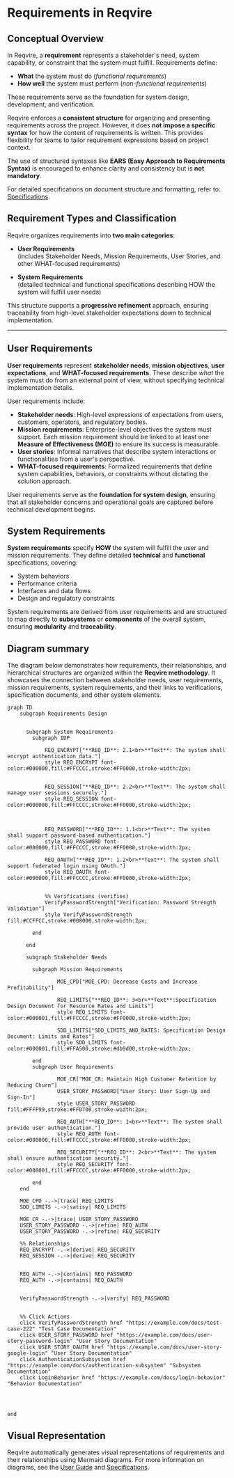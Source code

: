 # Requirements in Reqvire

## Conceptual Overview

In Reqvire, a **requirement** represents a stakeholder's need, system capability, or constraint that the system must fulfill. Requirements define:

- **What** the system must do (*functional requirements*)
- **How well** the system must perform (*non-functional requirements*)

These requirements serve as the foundation for system design, development, and verification.

Reqvire enforces a **consistent structure** for organizing and presenting requirements across the project. However, it does **not impose a specific syntax** for how the content of requirements is written. This provides flexibility for teams to tailor requirement expressions based on project context.

The use of structured syntaxes like **EARS (Easy Approach to Requirements Syntax)** is encouraged to enhance clarity and consistency but is **not mandatory**.

For detailed specifications on document structure and formatting, refer to: [Specifications](../specifications/SpecificationsRequirements.md).


## Requirement Types and Classification

Reqvire organizes requirements into **two main categories**:

- **User Requirements**  
  (includes Stakeholder Needs, Mission Requirements, User Stories, and other WHAT-focused requirements)

- **System Requirements**  
  (detailed technical and functional specifications describing HOW the system will fulfill user needs)

This structure supports a **progressive refinement** approach, ensuring traceability from high-level stakeholder expectations down to technical implementation.

---

## User Requirements

**User requirements** represent **stakeholder needs**, **mission objectives**, **user expectations**, and **WHAT-focused requirements**. These describe *what* the system must do from an external point of view, without specifying technical implementation details.

User requirements include:

- **Stakeholder needs**: High-level expressions of expectations from users, customers, operators, and regulatory bodies.
- **Mission requirements**: Enterprise-level objectives the system must support. Each mission requirement should be linked to at least one **Measure of Effectiveness (MOE)** to ensure its success is measurable.
- **User stories**: Informal narratives that describe system interactions or functionalities from a user's perspective.
- **WHAT-focused requirements**: Formalized requirements that define system capabilities, behaviors, or constraints without dictating the solution approach.

User requirements serve as the **foundation for system design**, ensuring that all stakeholder concerns and operational goals are captured before technical development begins.



## System Requirements

**System requirements** specify **HOW** the system will fulfill the user and mission requirements. They define detailed **technical** and **functional** specifications, covering:

- System behaviors
- Performance criteria
- Interfaces and data flows
- Design and regulatory constraints

System requirements are derived from user requirements and are structured to map directly to **subsystems** or **components** of the overall system, ensuring **modularity** and **traceability**.

## Diagram summary


The diagram below demonstrates how requirements, their relationships, and hierarchical structures are organized within the **Reqvire methodology**. 
It showcases the connection between stakeholder needs, user requirements, mission requirements, system requirements, and their links to verifications, specification documents, and other system elements.

```mermaid
graph TD
    subgraph Requirements Design
  

      subgraph System Requirements        
        subgraph IDP

            REQ_ENCRYPT["**REQ_ID**: 2.1<br>**Text**: The system shall encrypt authentication data."]
            style REQ_ENCRYPT font-color:#000000,fill:#FFCCCC,stroke:#FF0000,stroke-width:2px;


            REQ_SESSION["**REQ_ID**: 2.2<br>**Text**: The system shall manage user sessions securely."]
            style REQ_SESSION font-color:#000000,fill:#FFCCCC,stroke:#FF0000,stroke-width:2px;



            REQ_PASSWORD["**REQ_ID**: 1.1<br>**Text**: The system shall support password-based authentication."]
            style REQ_PASSWORD font-color:#000000,fill:#FFCCCC,stroke:#FF0000,stroke-width:2px;

            REQ_OAUTH["**REQ_ID**: 1.2<br>**Text**: The system shall support federated login using OAuth."]
            style REQ_OAUTH font-color:#000000,fill:#FFCCCC,stroke:#FF0000,stroke-width:2px;


            %% Verifications (verifies)
            VerifyPasswordStrength["Verification: Password Strength Validation"]
            style VerifyPasswordStrength fill:#CCFFCC,stroke:#008000,stroke-width:2px;

        end 

      end

      subgraph Stakeholder Needs

        subgraph Mission Requirements

                MOE_CPD["MOE_CPD: Decrease Costs and Increase Profitability"]
    
                REQ_LIMITS["**REQ_ID**: 3<br>**Text**:Specification Design Document for Resource Rates and Limits"]
                style REQ_LIMITS font-color:#000001,fill:#FFCCCC,stroke:#FF0000,stroke-width:2px;

                SDD_LIMITS["SDD_LIMITS_AND_RATES: Specification Design Document: Limits and Rates"]
                style SDD_LIMITS font-color:#000001,fill:#FFA500,stroke:#db9d00,stroke-width:2px;

        end
        subgraph User Requirements

                MOE_CR["MOE_CR: Maintain High Customer Retention by Reducing Churn"]
                USER_STORY_PASSWORD["User Story: User Sign-Up and Sign-In"]
                style USER_STORY_PASSWORD fill:#FFFF99,stroke:#FFD700,stroke-width:2px;
    
                REQ_AUTH["**REQ_ID**: 1<br>**Text**: The system shall provide user authentication."]
                style REQ_AUTH font-color:#000000,fill:#FFCCCC,stroke:#FF0000,stroke-width:2px;  
    
                REQ_SECURITY["**REQ_ID**: 2<br>**Text**: The system shall ensure authentication security."]
                style REQ_SECURITY font-color:#000001,fill:#FFCCCC,stroke:#FF0000,stroke-width:2px;

        end    
    end 

    MOE_CPD -.->|trace| REQ_LIMITS
    SDD_LIMITS -.->|satisy| REQ_LIMITS

    MOE_CR -.->|trace| USER_STORY_PASSWORD
    USER_STORY_PASSWORD -.->|refine| REQ_AUTH
    USER_STORY_PASSWORD -.->|refine| REQ_SECURITY
    
    %% Relationships
    REQ_ENCRYPT -.->|derive| REQ_SECURITY 
    REQ_SESSION -.->|derive| REQ_SECURITY


    REQ_AUTH -.->|contains| REQ_PASSWORD
    REQ_AUTH -.->|contains| REQ_OAUTH


    VerifyPasswordStrength -.->|verify| REQ_PASSWORD


    %% Click Actions
    click VerifyPasswordStrength href "https://example.com/docs/test-case-222" "Test Case Documentation"
    click USER_STORY_PASSWORD href "https://example.com/docs/user-story-password-login" "User Story Documentation"
    click USER_STORY_OAUTH href "https://example.com/docs/user-story-google-login" "User Story Documentation"
    click AuthenticationSubsystem href "https://example.com/docs/authentication-subsystem" "Subsystem Documentation"
    click LoginBehavior href "https://example.com/docs/login-behavior" "Behavior Documentation"




end

```

## Visual Representation

Reqvire automatically generates visual representations of requirements and their relationships using Mermaid diagrams. For more information on diagrams, see the [User Guide](./user_guide.md#diagrams) and [Specifications](../specifications/SpecificationsRequirements.md).





